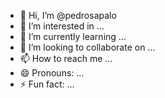 - 👋 Hi, I’m @pedrosapalo
- 👀 I’m interested in ...
- 🌱 I’m currently learning ...
- 💞️ I’m looking to collaborate on ...
- 📫 How to reach me ...
- 😄 Pronouns: ...
- ⚡ Fun fact: ...

<!---
pedrosapalo/pedrosapalo is a ✨ special ✨ repository because its `README.md` (this file) appears on your GitHub profile.
You can click the Preview link to take a look at your changes.
--->
